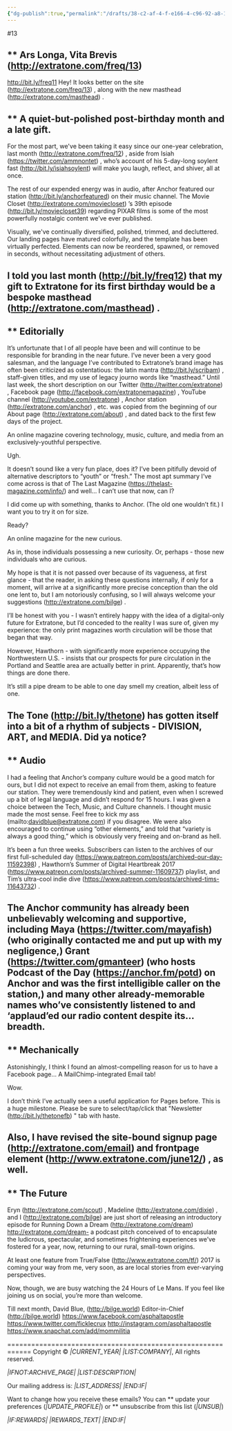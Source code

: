 ```yaml
---
{"dg-publish":true,"permalink":"/drafts/38-c2-af-4-f-e166-4-c96-92-a8-1-d7794-c00365/","dgHomeLink":true,"dgPassFrontmatter":false}
---
```


#13


** Ars Longa, Vita Brevis (http://extratone.com/freq/13)
------------------------------------------------------------
http://bit.ly/freq11
Hey! It looks better on the site (http://extratone.com/freq/13) , along with the new masthead (http://extratone.com/masthead) .


** A quiet-but-polished post-birthday month and a late gift.
------------------------------------------------------------
For the most part, we've been taking it easy since our one-year celebration, last month (http://extratone.com/freq/12) , aside from Isiah (https://twitter.com/ammnontet) , who’s account of his 5-day-long soylent fast (http://bit.ly/isiahsoylent) will make you laugh, reflect, and shiver, all at once.

The rest of our expended energy was in audio, after Anchor featured our station (http://bit.ly/anchorfeatured) on their music channel. The Movie Closet (http://extratone.com/moviecloset) ’s 39th episode (http://bit.ly/moviecloset39) regarding PIXAR films is some of the most powerfully nostalgic content we’ve ever published.

Visually, we've continually diversified, polished, trimmed, and decluttered. Our landing pages have matured colorfully, and the template has been virtually perfected. Elements can now be reordered, spawned, or removed in seconds, without necessitating adjustment of others.

I told you last month (http://bit.ly/freq12) that my gift to Extratone for its first birthday would be a bespoke masthead (http://extratone.com/masthead) .
------------------------------------------------------------


** Editorially
------------------------------------------------------------
It’s unfortunate that I of all people have been and will continue to be responsible for branding in the near future. I’ve never been a very good salesman, and the language I’ve contributed to Extratone’s brand image has often been criticized as ostentatious: the latin mantra (http://bit.ly/scribam) , staff-given titles, and my use of legacy journo words like “masthead.” Until last week, the short description on our Twitter (http://twitter.com/extratone) , Facebook page (http://facebook.com/extratonemagazine) , YouTube channel (http://youtube.com/extratone) , Anchor station (http://extratone.com/anchor) , etc. was copied from the beginning of our About page (http://extratone.com/about) , and dated back to the first few days of the project.

An online magazine covering technology, music, culture, and media from an exclusively-youthful perspective.

Ugh.

It doesn’t sound like a very fun place, does it? I’ve been pitifully devoid of alternative descriptors to “youth” or “fresh.” The most apt summary I’ve come across is that of The Last Magazine (https://thelast-magazine.com/info/) and well… I can’t use that now, can I?

I did come up with something, thanks to Anchor. (The old one wouldn’t fit.) I want you to try it on for size.

Ready?

An online magazine for the new curious.

As in, those individuals possessing a new curiosity. Or, perhaps - those new individuals who are curious.

My hope is that it is not passed over because of its vagueness, at first glance - that the reader, in asking these questions internally, if only for a moment, will arrive at a significantly more precise conception than the old one lent to, but I am notoriously confusing, so I will always welcome your suggestions (http://extratone.com/bilge) .

I’ll be honest with you - I wasn’t entirely happy with the idea of a digital-only future for Extratone, but I’d conceded to the reality I was sure of, given my experience: the only print magazines worth circulation will be those that began that way.

However, Hawthorn - with significantly more experience occupying the Northwestern U.S. - insists that our prospects for pure circulation in the Portland and Seattle area are actually better in print. Apparently, that’s how things are done there.

It’s still a pipe dream to be able to one day smell my creation, albeit less of one.

The Tone (http://bit.ly/thetone) has gotten itself into a bit of a rhythm of subjects - DIVISION, ART, and MEDIA. Did ya notice?
------------------------------------------------------------


** Audio
------------------------------------------------------------
I had a feeling that Anchor’s company culture would be a good match for ours, but I did not expect to receive an email from them, asking to feature our station. They were tremendously kind and patient, even when I screwed up a bit of legal language and didn’t respond for 15 hours. I was given a choice between the Tech, Music, and Culture channels. I thought music made the most sense. Feel free to kick my ass (mailto:davidblue@extratone.com) if you disagree. We were also encouraged to continue using “other elements,” and told that “variety is always a good thing,” which is obviously very freeing and on-brand as hell.

It’s been a fun three weeks. Subscribers can listen to the archives of our first full-scheduled day (https://www.patreon.com/posts/archived-our-day-11592398) , Hawthorn’s Summer of Digital Heartbreak 2017 (https://www.patreon.com/posts/archived-summer-11609737) playlist, and Tim’s ultra-cool indie dive (https://www.patreon.com/posts/archived-tims-11643732) .

The Anchor community has already been unbelievably welcoming and supportive, including Maya (https://twitter.com/mayafish) (who originally contacted me and put up with my negligence,) Grant (https://twitter.com/gmanteer) (who hosts Podcast of the Day (https://anchor.fm/potd) on Anchor and was the first intelligible caller on the station,) and many other already-memorable names who’ve consistently listened to and ‘applaud’ed our radio content despite its… breadth.
------------------------------------------------------------


** Mechanically
------------------------------------------------------------
Astonishingly, I think I found an almost-compelling reason for us to have a Facebook page… A MailChimp-integrated Email tab!

Wow.

I don’t think I’ve actually seen a useful application for Pages before. This is a huge milestone. Please be sure to select/tap/click that "Newsletter (http://bit.ly/thetonefb) " tab with haste.

Also, I have revised the site-bound signup page (http://extratone.com/email) and frontpage element (http://www.extratone.com/june12/) , as well.
------------------------------------------------------------


** The Future
------------------------------------------------------------
Eryn (http://extratone.com/scout) , Madeline (http://extratone.com/dixie) , and I (http://extratone.com/bilge) are just short of releasing an introductory episode for Running Down a Dream (http://extratone.com/dream) http://extratone.com/dream- a podcast pitch conceived of to encapsulate the ludicrous, spectacular, and sometimes frightening experiences we’ve fostered for a year, now, returning to our rural, small-town origins.

At least one feature from True/False (http://www.extratone.com/tf/) 2017 is coming your way from me, very soon, as are local stories from ever-varying perspectives.

Now, though, we are busy watching the 24 Hours of Le Mans. If you feel like joining us on social, you’re more than welcome.

Till next month,
David Blue, (http://bilge.world)
Editor-in-Chief (http://bilge.world)
https://www.facebook.com/asphaltapostle
https://www.twitter.com/ficklecrux
http://instagram.com/asphaltapostle
https://www.snapchat.com/add/mommilitia

============================================================
Copyright © *|CURRENT_YEAR|* *|LIST:COMPANY|*, All rights reserved.

*|IFNOT:ARCHIVE_PAGE|* *|LIST:DESCRIPTION|*

Our mailing address is:
*|LIST_ADDRESS|* *|END:IF|*

Want to change how you receive these emails?
You can ** update your preferences (*|UPDATE_PROFILE|*)
or ** unsubscribe from this list (*|UNSUB|*)

*|IF:REWARDS|* *|REWARDS_TEXT|* *|END:IF|*